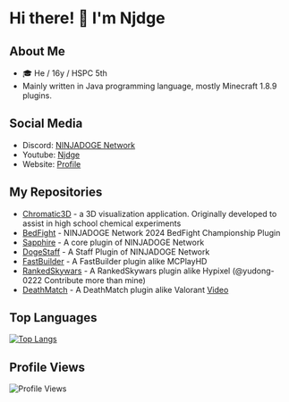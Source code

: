 # Hi there! 👋 I'm Njdge

## About Me
- 🎓 He / 16y / HSPC 5th
- Mainly written in Java programming language, mostly Minecraft 1.8.9 plugins.

## Social Media
- Discord: [NINJADOGE Network](dsc.gg/ninja-network)
- Youtube: [Njdge](https://www.youtube.com/@Njdge)
- Website: [Profile](https://ninjadoge.me)

## My Repositories
- [Chromatic3D](https://github.com/Njdgee/Chromatic3D) - a 3D visualization application. Originally developed to assist in high school chemical experiments
- [BedFight](https://github.com/Njdgee/BedFight) - NINJADOGE Network 2024 BedFight Championship Plugin
- [Sapphire](https://github.com/Njdgee/Sapphire) - A core plugin of NINJADOGE Network
- [DogeStaff](https://github.com/Njdgee/DogeStaff) - A Staff Plugin of NINJADOGE Network
- [FastBuilder](https://github.com/Njdgee/FastBuilder) - A FastBuilder plugin alike MCPlayHD
- [RankedSkywars](https://github.com/Njdgee/RankedSkywars) - A RankedSkywars plugin alike Hypixel (@yudong-0222 Contribute more than mine)
- [DeathMatch](https://github.com/Njdgee/DeathMatch) - A DeathMatch plugin alike Valorant [Video](https://www.youtube.com/watch?v=4VY3bkgJFX8)

## Top Languages
[![Top Langs](https://github-readme-stats.vercel.app/api/top-langs/?username=Njdgee&layout=compact&theme=vue-dark&hide_border=true)](https://github.com/anuraghazra/github-readme-stats)

## Profile Views
![Profile Views](https://komarev.com/ghpvc/?username=Njdgee&color=green)

